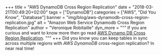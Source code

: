 +++
title = "AWS DynamoDB Cross Region Replication"
date = "2018-03-21T00:49:20+02:00"
tags = ["DynamoDB"]
categories = ["AWS", "Did You Know", "Database"]
banner = "img/blog/aws-dynamodb-cross-region-replication.jpg"
alt = "Amazon Web Service Dynamodb Cross Region Replication"
author = "Veronique Robitaille"
dyn_more = """
If you are curious and want to know more then go read <a href="http://docs.aws.amazon.com/amazondynamodb/latest/developerguide/Streams.CrossRegionRepl.html" target="_blank">AWS Dynamo DB Cross Region Replication</a>.
"""
+++
Did you know you can keep tables in sync across multiple regions with <i>AWS DynamoDB</i> cross-region replication?  In near real time!
